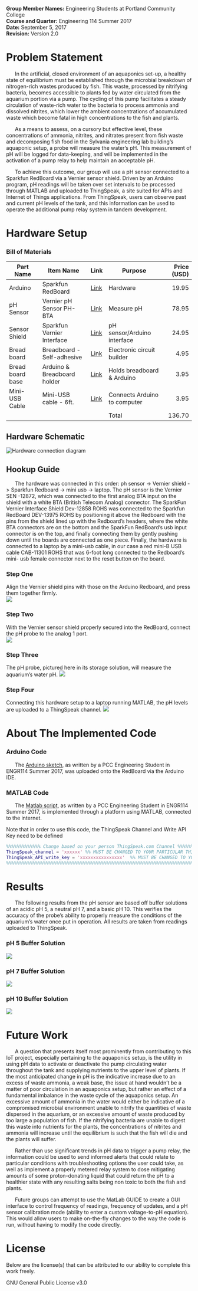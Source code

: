 **Group Member Names:** Engineering Students at Portland Community College  
**Course and Quarter:** Engineering 114 Summer 2017  
**Date:** September 5, 2017  
**Revision:** Version 2.0  
# Problem Statement
&nbsp;&nbsp;&nbsp;&nbsp;&nbsp;&nbsp;In the artificial, closed environment of an aquaponics set-up, a healthy state of equilibrium must be established through the microbial breakdown of nitrogen-rich wastes produced by fish. This waste, processed by nitrifying bacteria, becomes accessible to plants fed by water circulated from the aquarium portion via a pump. The cycling of this pump facilitates a steady circulation of waste-rich water to the bacteria to process ammonia and dissolved nitrites, which lower the ambient concentrations of accumulated waste which become fatal in high concentrations to the fish and plants.

&nbsp;&nbsp;&nbsp;&nbsp;&nbsp;&nbsp;As a means to assess, on a cursory but effective level, these concentrations of ammonia, nitrites, and nitrates present from fish waste and decomposing fish food in the Sylvania engineering lab building’s aquaponic setup, a probe will measure the water’s pH. This measurement of pH will be logged for data-keeping, and will be implemented in the activation of a pump relay to help maintain an acceptable pH.

&nbsp;&nbsp;&nbsp;&nbsp;&nbsp;&nbsp;To achieve this outcome, our group will use a pH sensor connected to a Sparkfun RedBoard via a Vernier sensor shield. Driven by an Arduino program, pH readings will be taken over set intervals to be processed through MATLAB and uploaded to ThingSpeak, a site suited for APIs and Internet of Things applications. From ThingSpeak, users can observe past and current pH levels of the tank, and this information can be used to operate the additional pump relay system in tandem development.
# Hardware Setup
### Bill of Materials
|Part Name       |Item Name                   |Link|Purpose                     |Price (USD)|
|----------------|----------------------------|----|----------------------------|----------:|
|Arduino         |Sparkfun RedBoard           |[Link](https://www.sparkfun.com/products/13975)|Hardware                    |19.95      |
|pH Sensor       |Vernier pH Sensor PH-BTA    |[Link](https://www.sparkfun.com/products/12872)    |Measure pH                  |78.95      |
|Sensor Shield   |Sparkfun Vernier Interface  |[Link](https://www.sparkfun.com/products/12858)    |pH sensor/Arduino interface |24.95      |
|Bread board     |Breadboard - Self-adhesive  |[Link](https://www.sparkfun.com/products/12002)    |Electronic circuit builder  |4.95       |
|Bread board base|Arduino & Breadboard holder |[Link](https://www.sparkfun.com/products/11235)    |Holds breadboard & Arduino  |3.95       |
|Mini-USB Cable  |Mini-USB cable - 6ft.       |[Link](https://www.sparkfun.com/products/11301)    |Connects Arduino to computer|3.95       |
|                |                            |    |Total                       |136.70     |

## Hardware Schematic
![Hardware connection diagram](/images/redboard_connection.png "Hardware Connection")
 ## Hookup Guide
&nbsp;&nbsp;&nbsp;&nbsp;&nbsp;&nbsp;The hardware was connected in this order: ph sensor -> Vernier shield -> Sparkfun Redboard -> mini usb -> laptop. The pH sensor is the Vernier SEN -12872, which was connected to the first analog BTA input on the shield with a white BTA (British Telecom Analog) connector.  The SparkFun Vernier Interface Shield Dev-12858 ROHS was connected to the Sparkfun RedBoard DEV-13975 ROHS by positioning it above the Redboard with the pins from the shield lined up with the Redboard’s headers, where the white BTA connectors are on the bottom and the SparkFun RedBoard’s usb input connector is on the top, and finally connecting them by gently pushing down until the boards are connected as one piece.  Finally, the hardware is connected to a laptop by a mini-usb cable, in our case a red mini-B USB cable CAB-11301 ROHS that was 6-foot long connected to the Redboard’s mini- usb female connector next to the reset button on the board.

### Step One
Align the Vernier shield pins with those on the Arduino Redboard, and press them together firmly.  
![](/images/hw1.png)


### Step Two
With the Vernier sensor shield properly secured into the RedBoard, connect the pH probe to the analog 1 port.  
![](/images/hw2.png)


### Step Three
The pH probe, pictured here in its storage solution, will measure the aquarium’s water pH.
![](/images/hw3.png)


### Step Four
Connecting this hardware setup to a laptop running MATLAB, the pH levels are uploaded to a ThingSpeak channel.
![](/images/hw4.png)


# About The Implemented Code
### Arduino Code
&nbsp;&nbsp;&nbsp;&nbsp;&nbsp;&nbsp;The [Arduino sketch](/Arduino_Code.ino), as written by a PCC Engineering Student in ENGR114 Summer 2017, was uploaded onto the RedBoard via the Arduino IDE.
### MATLAB Code
&nbsp;&nbsp;&nbsp;&nbsp;&nbsp;&nbsp;The [Matlab script](/MATLAB_Code.m), as written by a PCC Engineering Student in ENGR114 Summer 2017, is implemented through a platform using MATLAB, connected to the internet.

Note that in order to use this code, the ThingSpeak Channel and Write API Key need to be defined
```MATLAB
%%%%%%%%%%%%% Change based on your person ThingSpeak.com Channel %%%%%%%%%%%%%%%%%%%%%%%%%%
ThingSpeak_channel = 'xxxxxx' %% MUST BE CHANGED TO YOUR PARTICULAR THINGSPEAK CHANNEL
ThingSpeak_API_write_key = 'xxxxxxxxxxxxxxxx'  %% MUST BE CHANGED TO YOUR PARTICULAR THINGSPEAK.COM API Write KEY
%%%%%%%%%%%%%%%%%%%%%%%%%%%%%%%%%%%%%%%%%%%%%%%%%%%%%%%%%%%%%%%%%%%%%%%%%%%%%%%%%%%%%%%%%%%%
```

# Results
&nbsp;&nbsp;&nbsp;&nbsp;&nbsp;&nbsp;The following results from the pH sensor are based off buffer solutions of an acidic pH 5, a neutral pH 7, and a basic pH 10. This verifies the accuracy of the probe’s ability to properly measure the conditions of the aquarium’s water once put in operation. All results are taken from readings uploaded to ThingSpeak.

### pH 5 Buffer Solution
![](/images/pH_5.png "")
### pH 7 Buffer Solution
![](/images/pH_7.png "")
### pH 10 Buffer Solution
![](/images/pH_10.png "")
# Future Work
&nbsp;&nbsp;&nbsp;&nbsp;&nbsp;&nbsp;A question that presents itself most prominently from contributing to this IoT project, especially pertaining to the aquaponics setup, is the utility in using pH data to activate or deactivate the pump circulating water throughout the tank and supplying nutrients to the upper level of plants. If the most anticipated change in pH is the indicative increase due to an excess of waste ammonia, a weak base, the issue at hand wouldn’t be a matter of poor circulation in an aquaponics setup, but rather an effect of a fundamental imbalance in the waste cycle of the aquaponics setup. An excessive amount of ammonia in the water would either be indicative of a compromised microbial environment unable to nitrify the quantities of waste dispersed in the aquarium, or an excessive amount of waste produced by too large a population of fish. If the nitrifying bacteria are unable to digest this waste into nutrients for the plants, the concentrations of nitrites and ammonia will increase until the equilibrium is such that the fish will die and the plants will suffer. 

&nbsp;&nbsp;&nbsp;&nbsp;&nbsp;&nbsp;Rather than use significant trends in pH data to trigger a pump relay, the information could be used to send informed alerts that could relate to particular conditions with troubleshooting options the user could take, as well as implement a properly metered relay system to dose mitigating amounts of some proton-donating liquid that could return the pH to a healthier state with any resulting salts being non toxic to both the fish and plants.

&nbsp;&nbsp;&nbsp;&nbsp;&nbsp;&nbsp;Future groups can attempt to use the MatLab GUIDE to create a GUI interface to control frequency of readings, frequency of updates, and a pH sensor calibration mode (ability to enter a custom voltage-to-pH equation). This would allow users to make on-the-fly changes to the way the code is run, without having to modify the code directly.



# License
Below are the license(s) that can be attributed to our ability to complete this work freely.

GNU General Public License v3.0
